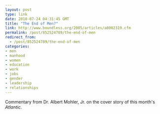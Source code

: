 ```yaml
---
layout: post
type: link
date: 2010-07-24 04:31:45 GMT
title: "The End of Men?"
link: http://www.boundless.org/2005/articles/a0002319.cfm
permalink: /post/852524789/the-end-of-men
redirect_from: 
  - /post/852524789/the-end-of-men
categories:
- men
- manhood
- women
- education
- work
- jobs
- gender
- leadership
- relationships
---
```

Commentary from Dr. Albert Mohler, Jr. on the cover story of this month's <i>Atlantic</i>.